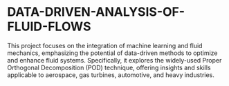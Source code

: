 # DATA-DRIVEN-ANALYSIS-OF-FLUID-FLOWS

This project focuses on the integration of machine learning and fluid mechanics, emphasizing the potential of data-driven methods to optimize and enhance fluid systems. Specifically, it explores the widely-used Proper Orthogonal Decomposition (POD) technique, offering insights and skills applicable to aerospace, gas turbines, automotive, and heavy industries.
